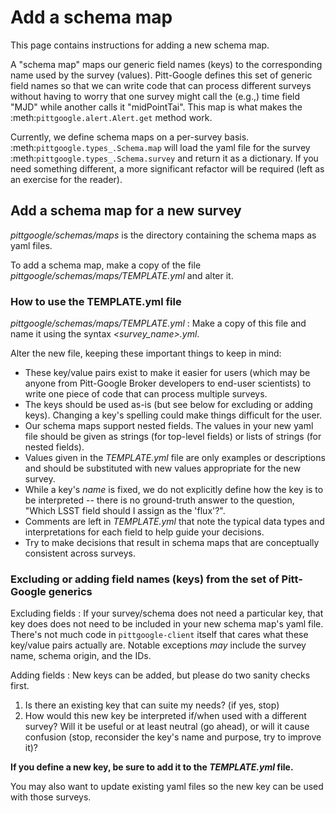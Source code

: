 # Add a schema map

This page contains instructions for adding a new schema map.

A "schema map" maps our generic field names (keys) to the corresponding name used by the survey (values).
Pitt-Google defines this set of generic field names so that we can write code that can process
different surveys without having to worry that one survey might call the (e.g.,) time field "MJD" while
another calls it "midPointTai". This map is what makes the :meth:`pittgoogle.alert.Alert.get` method work.

Currently, we define schema maps on a per-survey basis. :meth:`pittgoogle.types_.Schema.map` will load
the yaml file for the survey :meth:`pittgoogle.types_.Schema.survey` and return it as a dictionary.
If you need something different, a more significant refactor will be required (left as an exercise
for the reader).

## Add a schema map for a new survey

*pittgoogle/schemas/maps* is the directory containing the schema maps as yaml files.

To add a schema map, make a copy of the file *pittgoogle/schemas/maps/TEMPLATE.yml* and alter it.

### How to use the TEMPLATE.yml file

*pittgoogle/schemas/maps/TEMPLATE.yml* : Make a copy of this file and name it using the syntax
*<survey_name>.yml*.

Alter the new file, keeping these important things to keep in mind:

- These key/value pairs exist to make it easier for users (which may be anyone from Pitt-Google
  Broker developers to end-user scientists) to write one piece of code that can process multiple surveys.
- The keys should be used as-is (but see below for excluding or adding keys). Changing a key's
  spelling could make things difficult for the user.
- Our schema maps support nested fields. The values in your new yaml file should be given as strings
  (for top-level fields) or lists of strings (for nested fields).
- Values given in the *TEMPLATE.yml* file are only examples or descriptions and should be substituted
  with new values appropriate for the new survey.
- While a key's *name* is fixed, we do not explicitly define how the key is to be interpreted --
  there is no ground-truth answer to the question, "Which LSST field should I assign as the 'flux'?".
- Comments are left in *TEMPLATE.yml* that note the typical data types and interpretations for each field
  to help guide your decisions.
- Try to make decisions that result in schema maps that are conceptually consistent across surveys.

### Excluding or adding field names (keys) from the set of Pitt-Google generics

Excluding fields : If your survey/schema does not need a particular key, that key does does not need to
be included in your new schema map's yaml file. There's not much code in ``pittgoogle-client`` itself
that cares what these key/value pairs actually are. Notable exceptions *may* include the survey name,
schema origin, and the IDs.

Adding fields : New keys can be added, but please do two sanity checks first.

1. Is there an existing key that can suite my needs? (if yes, stop)
2. How would this new key be interpreted if/when used with a different survey? Will it be useful or
   at least neutral (go ahead), or will it cause confusion (stop, reconsider the key's name and purpose,
   try to improve it)?

**If you define a new key, be sure to add it to the *TEMPLATE.yml* file.**

You may also want to update existing yaml files so the new key can be used with those surveys.
